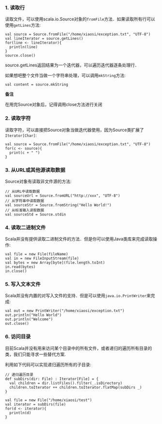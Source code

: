 ### 1. 读取行
读取文件，可以使用scala.io.Source对象的`fromFile`方法．如果读取所有行可以使用`getLines`方法:
```
val source = Source.fromFile("/home/xiaosi/exception.txt", "UTF-8")
val lineIterator = source.getLines()
for(line <- lineIterator){
  println(line)
}
source.close()
```
source.getLines返回结果为一个迭代器，可以遍历迭代器逐条处理行．

如果想吧整个文件当做一个字符串处理，可以调用`mkString`方法:
```
val content = source.mkString
```

**备注**

在用完Source对象后，记得调用close方法进行关闭

### 2. 读取字符

读取字符，可以直接把Source对象当做迭代器使用，因为Source类扩展了`Iterator[Char]`:
```
val source = Source.fromFile("/home/xiaosi/exception.txt", "UTF-8")
for(c <- source){
  print(c + " ")
}
```

### 3. 从URL或其他源读取数据

Source对象有读取非文件源的方法:
```
// 从URL中读取数据
val sourceUrl = Source.fromURL("http://xxx", "UTF-8")
// 从字符串中读取数据
val sourceStr = Source.fromString("Hello World!")
// 从标准输入读取数据
val sourceStd = Source.stdin
```

### 4. 读取二进制文件

Scala并没有提供读取二进制文件的方法．但是你可以使用Java类库来完成读取操作:
```
val file = new File(fileName)
val in = new FileInputStream(file)
val bytes = new Array[byte](file.length.toInt)
in.read(bytes)
in.close()
```

### 5. 写入文本文件

Scala并没有内置的对写入文件的支持．但是可以使用`java.io.PrintWriter`来完成:
```
val out = new PrintWriter("/home/xiaosi/exception.txt")
out.println("Hello World")
out.println("Welcome")
out.close()
```

### 6. 访问目录

目前Scala并没有用来访问某个目录中的所有文件，或者递归的遍历所有目录的类，我们只能寻求一些替代方案.

利用如下代码可以实现递归遍历所有的子目录:
```
// 递归遍历目录
def subDirs(dir: File) : Iterator[File] = {
  val children = dir.listFiles().filter(_.isDirectory)
  children.toIterator ++ children.toIterator.flatMap(subDirs _)
}

val file = new File("/home/xiaosi/test")
val iterator = subDirs(file)
for(d <- iterator){
  println(d)
}
```
